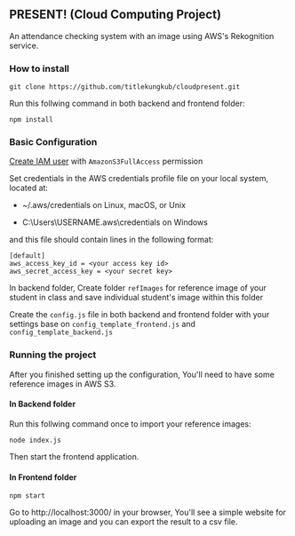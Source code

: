 ## PRESENT! (Cloud Computing Project)

An attendance checking system with an image using AWS's Rekognition service.

### How to install

```
git clone https://github.com/titlekungkub/cloudpresent.git
```

Run this follwing command in both backend and frontend folder:

    npm install
    

### Basic Configuration

[Create IAM user](https://docs.aws.amazon.com/en_us/IAM/latest/UserGuide/id_users_create.html)
 with `AmazonS3FullAccess` permission

Set credentials in the AWS credentials profile file on your local system, located at:
   
- ~/.aws/credentials on Linux, macOS, or Unix
   
- C:\Users\USERNAME\.aws\credentials on Windows
  
and this file should contain lines in the following format:

    [default]
    aws_access_key_id = <your access key id>
    aws_secret_access_key = <your secret key>
 
In backend folder, Create folder `refImages` for reference image of your student in class and save individual student's image within this folder 

Create the `config.js` file in both backend and frontend folder 
with your settings base on `config_template_frontend.js` and `config_template_backend.js`

### Running the project

After you finished setting up the configuration, You'll need to have some reference images in AWS S3.

#### In Backend folder

Run this follwing command once to import your reference images:

```
node index.js
```

Then start the frontend application.

#### In Frontend folder

```
npm start
```

Go to http://localhost:3000/ in your browser, You'll see a simple website for uploading an image and you can export the result to a csv file.
